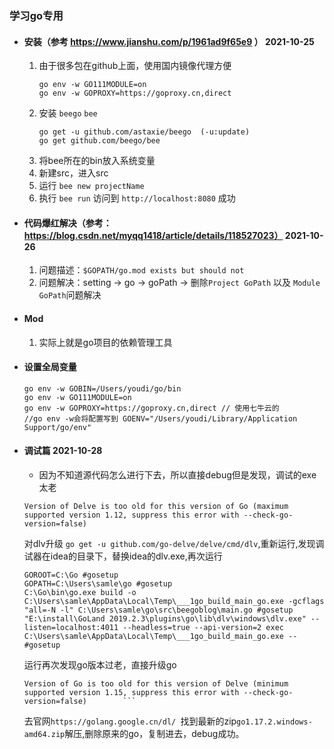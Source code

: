 ### 学习go专用
 - #### 安装（参考 https://www.jianshu.com/p/1961ad9f65e9 ） 2021-10-25
   1. 由于很多包在github上面，使用国内镜像代理方便
        ```cassandraql
      go env -w GO111MODULE=on
      go env -w GOPROXY=https://goproxy.cn,direct
   2. 安装 `beego` `bee`
        ```cassandraql
        go get -u github.com/astaxie/beego  (-u:update)
      go get github.com/beego/bee
    3. 将bee所在的bin放入系统变量
    4. 新建src，进入src
    5. 运行 `bee new projectName`
    6. 执行 `bee run` 访问到 `http://localhost:8080` 成功
    
  - #### 代码爆红解决（参考：https://blog.csdn.net/myqq1418/article/details/118527023）  2021-10-26
    1. 问题描述：`$GOPATH/go.mod exists but should not`
    2. 问题解决：setting -> go -> goPath -> 删除`Project GoPath` 以及 `Module GoPath`问题解决
  - #### Mod
    1. 实际上就是go项目的依赖管理工具
  - #### 设置全局变量
       ```    
       go env -w GOBIN=/Users/youdi/go/bin
       go env -w GO111MODULE=on
       go env -w GOPROXY=https://goproxy.cn,direct // 使用七牛云的
       //go env -w会将配置写到 GOENV="/Users/youdi/Library/Application Support/go/env"
       ```     
  - #### 调试篇 2021-10-28
    - 因为不知道源代码怎么进行下去，所以直接debug但是发现，调试的exe太老
    ```
    Version of Delve is too old for this version of Go (maximum supported version 1.12, suppress this error with --check-go-version=false)  
    ```
    对dlv升级      `go get -u github.com/go-delve/delve/cmd/dlv`,重新运行,发现调试器在idea的目录下，替换idea的dlv.exe,再次运行
    ```cassandraql
    GOROOT=C:\Go #gosetup
    GOPATH=C:\Users\samle\go #gosetup
    C:\Go\bin\go.exe build -o C:\Users\samle\AppData\Local\Temp\___1go_build_main_go.exe -gcflags "all=-N -l" C:\Users\samle\go\src\beegoblog\main.go #gosetup
    "E:\install\GoLand 2019.2.3\plugins\go\lib\dlv\windows\dlv.exe" --listen=localhost:4011 --headless=true --api-version=2 exec C:\Users\samle\AppData\Local\Temp\___1go_build_main_go.exe -- #gosetup
    ```
    运行再次发现go版本过老，直接升级go
    ```
    Version of Go is too old for this version of Delve (minimum supported version 1.15, suppress this error with --check-go-version=false)        ```
    ```
    去官网`https://golang.google.cn/dl/ `找到最新的zip`go1.17.2.windows-amd64.zip`解压,删除原来的go，复制进去，debug成功。
    
